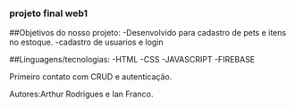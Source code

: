 ### projeto final web1

##Objetivos do nosso projeto:
-Desenvolvido para cadastro de pets e itens no estoque.
-cadastro de usuarios e login

##Linguagens/tecnologias:
-HTML
-CSS
-JAVASCRIPT
-FIREBASE

Primeiro contato com CRUD e autenticação.

Autores:Arthur Rodrigues e Ian Franco.
